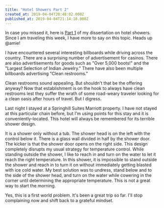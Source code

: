 ```yaml
---
title: "Hotel Showers Part 2"
created_at: 2019-04-04T20:48:02.000Z
published_at: 2019-04-04T21:14:18.000Z
---
```

In case you missed it, here is [Part 1](https://200wordsaday.com/words/hotel-showers-120775c87c4be37acd) of my dissertation on hotel showers. Since I am traveling this week, I have more to say on this topic. Heads up @amie!

I have encountered several interesting billboards while driving across the country. There are a surprising number of advertisement for casinos. There are also advertisements for goods such as "Over 5,000 boots!" and the "Largest Selection of Indian Jewelry." There have also been multiple billboards advertising "Clean restrooms." 

Clean restrooms sound appealing. But shouldn't that be the offering anyway? Now that establishment is on the hook to always have clean restrooms lest they suffer the wrath of some road-weary traveler looking for a clean oasis after hours of travel. But I digress.

Last night I stayed at a Springhill Suites Marriott property. I have not stayed at this particular chain before, but I'm using points for this stay and it is conveniently-located. This hotel will always be remembered for its terrible shower design.

It is a shower only without a tub. The shower head is on the left with the control below it. There is a glass wall divided in half by the shower door. The kicker is that the shower door opens on the right side. This design completely disrupts my usual strategy for temperature control. While standing outside the shower, I like to reach in and turn on the water to let it reach the right temperature. In this shower, it is impossible to stand outside the shower and reach in to turn it on without immediately getting blasted with ice cold water. My best solution was to undress, stand below and to the side of the shower head, and turn on the water while cowering in the corner until determining the appropriate temperature. This is not a great way to start the morning.

Yes, this is a first world problem. It's been a great trip so far. I'll stop complaining now and shift back to a grateful mindset.
